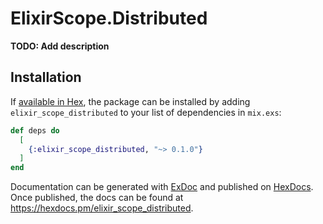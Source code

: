 # ElixirScope.Distributed

**TODO: Add description**

## Installation

If [available in Hex](https://hex.pm/docs/publish), the package can be installed
by adding `elixir_scope_distributed` to your list of dependencies in `mix.exs`:

```elixir
def deps do
  [
    {:elixir_scope_distributed, "~> 0.1.0"}
  ]
end
```

Documentation can be generated with [ExDoc](https://github.com/elixir-lang/ex_doc)
and published on [HexDocs](https://hexdocs.pm). Once published, the docs can
be found at <https://hexdocs.pm/elixir_scope_distributed>.

